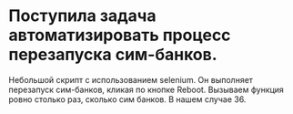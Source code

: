 # Поступила задача автоматизировать процесс перезапуска сим-банков.
Небольшой скрипт с использованием selenium. Он выполняет перезапуск сим-банков, кликая по 
кнопке Reboot. Вызываем функция ровно столько раз, сколько сим банков. В нашем случае 36.

